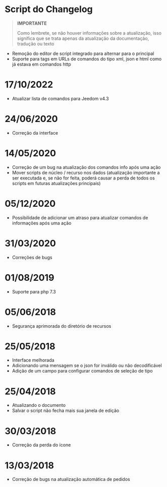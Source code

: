 # Script do Changelog

>**IMPORTANTE**
>
>Como lembrete, se não houver informações sobre a atualização, isso significa que se trata apenas da atualização da documentação, tradução ou texto

- Remoção do editor de script integrado para alternar para o principal
- Suporte para tags em URLs de comandos do tipo xml, json e html como já estava em comandos http

# 17/10/2022

- Atualizar lista de comandos para Jeedom v4.3

# 24/06/2020

- Correção da interface

# 14/05/2020

- Correção de um bug na atualização dos comandos info após uma ação
- Mover scripts de núcleo / recurso nos dados (atualização importante a ser executada e, se não for feita, poderá causar a perda de todos os scripts em futuras atualizações principais)

# 05/12/2020

- Possibilidade de adicionar um atraso para atualizar comandos de informações após uma ação

# 31/03/2020

- Correções de bugs

# 01/08/2019

- Suporte para php 7.3

# 05/06/2018

- Segurança aprimorada do diretório de recursos

# 25/05/2018

- Interface melhorada
- Adicionando uma mensagem se o json for inválido ou não decodificável
- Adição de um campo para configurar comandos de seleção de tipo

# 25/04/2018

- Atualizando o documento
- Salvar o script não fecha mais sua janela de edição

# 30/03/2018

- Correção da perda do ícone

# 13/03/2018

- Correção de bugs na atualização automática de pedidos
